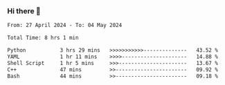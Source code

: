 ### Hi there 👋

<!--
**ututono/ututono** is a ✨ _special_ ✨ repository because its `README.md` (this file) appears on your GitHub profile.

Here are some ideas to get you started:

- 🔭 I’m currently working on ...
- 🌱 I’m currently learning ...
- 👯 I’m looking to collaborate on ...
- 🤔 I’m looking for help with ...
- 💬 Ask me about ...
- 📫 How to reach me: ...
- 😄 Pronouns: ...
- ⚡ Fun fact: ...
-->



<!--START_SECTION:waka-->

```txt
From: 27 April 2024 - To: 04 May 2024

Total Time: 8 hrs 1 min

Python           3 hrs 29 mins   >>>>>>>>>>>--------------   43.52 %
YAML             1 hr 11 mins    >>>>---------------------   14.88 %
Shell Script     1 hr 5 mins     >>>----------------------   13.67 %
C++              47 mins         >>-----------------------   09.92 %
Bash             44 mins         >>-----------------------   09.18 %
```

<!--END_SECTION:waka-->
